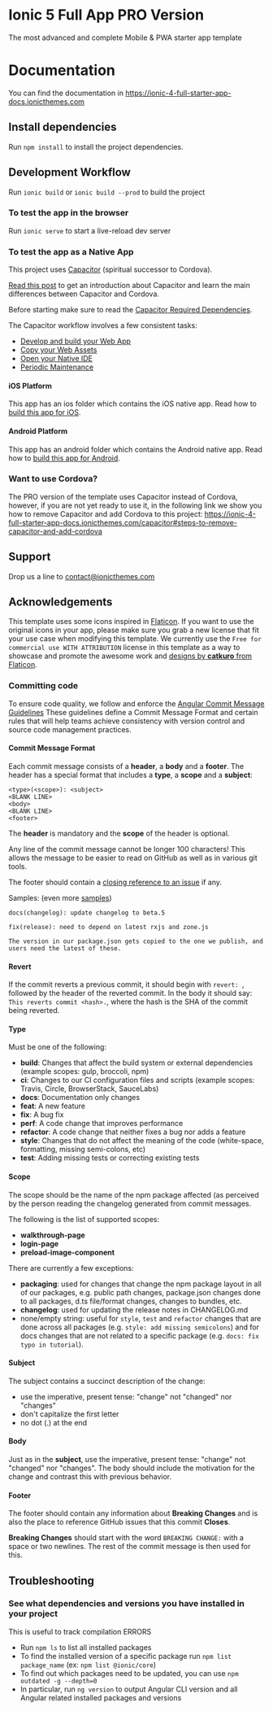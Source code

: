 # Ionic 5 Full App PRO Version
The most advanced and complete Mobile & PWA starter app template

# Documentation
You can find the documentation in https://ionic-4-full-starter-app-docs.ionicthemes.com

## Install dependencies
Run `npm install` to install the project dependencies.

## Development Workflow

Run `ionic build` or `ionic build --prod` to build the project

### To test the app in the browser

Run `ionic serve` to start a live-reload dev server

### To test the app as a Native App

This project uses [Capacitor](https://capacitor.ionicframework.com/docs/) (spiritual successor to Cordova).

[Read this post](https://ionicthemes.com/tutorials/about/native-cross-platform-web-apps-with-ionic-capacitor) to get an introduction about Capacitor and learn the main differences between Capacitor and Cordova.

Before starting make sure to read the [Capacitor Required Dependencies](https://capacitor.ionicframework.com/docs/getting-started/dependencies).

The Capacitor workflow involves a few consistent tasks:
- [Develop and build your Web App](https://capacitor.ionicframework.com/docs/basics/workflow/#1-develop-and-build-your-web-app)
- [Copy your Web Assets](https://capacitor.ionicframework.com/docs/basics/workflow/#2-copy-your-web-assets)
- [Open your Native IDE](https://capacitor.ionicframework.com/docs/basics/workflow/#3-open-your-native-ide)
- [Periodic Maintenance](https://capacitor.ionicframework.com/docs/basics/workflow/#4-periodic-maintenance)

#### iOS Platform
This app has an ios folder which contains the iOS native app.
Read how to [build this app for iOS](https://capacitor.ionicframework.com/docs/basics/building-your-app#ios).

#### Android Platform
This app has an android folder which contains the Android native app.
Read how to [build this app for Android](https://capacitor.ionicframework.com/docs/basics/building-your-app#android).

### Want to use Cordova?
The PRO version of the template uses Capacitor instead of Cordova, however, if you are not yet ready to use it, in the following link we show you how to remove Capacitor and add Cordova to this project: https://ionic-4-full-starter-app-docs.ionicthemes.com/capacitor#steps-to-remove-capacitor-and-add-cordova

## Support
Drop us a line to contact@ionicthemes.com

## Acknowledgements
This template uses some icons inspired in [Flaticon](https://www.flaticon.com/). If you want to use the original icons in your app, please make sure you grab a new license that fit your use case when modifying this template. We currently use the `Free for commercial use WITH ATTRIBUTION` license in this template as a way to showcase and promote the awesome work and [designs by **catkuro** from Flaticon](https://www.flaticon.com/packs/home-decor).

### Committing code
To ensure code quality, we follow and enforce the [Angular Commit Message Guidelines](https://github.com/angular/angular/blob/master/CONTRIBUTING.md#-commit-message-guidelines)
These guidelines define a Commit Message Format and certain rules that will help teams achieve consistency with version control and source code management practices.

#### Commit Message Format
Each commit message consists of a **header**, a **body** and a **footer**.  The header has a special
format that includes a **type**, a **scope** and a **subject**:

```
<type>(<scope>): <subject>
<BLANK LINE>
<body>
<BLANK LINE>
<footer>
```

The **header** is mandatory and the **scope** of the header is optional.

Any line of the commit message cannot be longer 100 characters! This allows the message to be easier
to read on GitHub as well as in various git tools.

The footer should contain a [closing reference to an issue](https://help.github.com/articles/closing-issues-via-commit-messages/) if any.

Samples: (even more [samples](https://github.com/angular/angular/commits/master))

```
docs(changelog): update changelog to beta.5
```
```
fix(release): need to depend on latest rxjs and zone.js

The version in our package.json gets copied to the one we publish, and users need the latest of these.
```

#### Revert
If the commit reverts a previous commit, it should begin with `revert: `, followed by the header of the reverted commit. In the body it should say: `This reverts commit <hash>.`, where the hash is the SHA of the commit being reverted.

#### Type
Must be one of the following:

* **build**: Changes that affect the build system or external dependencies (example scopes: gulp, broccoli, npm)
* **ci**: Changes to our CI configuration files and scripts (example scopes: Travis, Circle, BrowserStack, SauceLabs)
* **docs**: Documentation only changes
* **feat**: A new feature
* **fix**: A bug fix
* **perf**: A code change that improves performance
* **refactor**: A code change that neither fixes a bug nor adds a feature
* **style**: Changes that do not affect the meaning of the code (white-space, formatting, missing semi-colons, etc)
* **test**: Adding missing tests or correcting existing tests

#### Scope
The scope should be the name of the npm package affected (as perceived by the person reading the changelog generated from commit messages.

The following is the list of supported scopes:

* **walkthrough-page**
* **login-page**
* **preload-image-component**

There are currently a few exceptions:

* **packaging**: used for changes that change the npm package layout in all of our packages, e.g.
  public path changes, package.json changes done to all packages, d.ts file/format changes, changes
  to bundles, etc.
* **changelog**: used for updating the release notes in CHANGELOG.md
* none/empty string: useful for `style`, `test` and `refactor` changes that are done across all
  packages (e.g. `style: add missing semicolons`) and for docs changes that are not related to a
  specific package (e.g. `docs: fix typo in tutorial`).

#### Subject
The subject contains a succinct description of the change:

* use the imperative, present tense: "change" not "changed" nor "changes"
* don't capitalize the first letter
* no dot (.) at the end

#### Body
Just as in the **subject**, use the imperative, present tense: "change" not "changed" nor "changes".
The body should include the motivation for the change and contrast this with previous behavior.

#### Footer
The footer should contain any information about **Breaking Changes** and is also the place to
reference GitHub issues that this commit **Closes**.

**Breaking Changes** should start with the word `BREAKING CHANGE:` with a space or two newlines. The rest of the commit message is then used for this.


## Troubleshooting
### See what dependencies and versions you have installed in your project
This is useful to track compilation ERRORS

- Run `npm ls` to list all installed packages
- To find the installed version of a specific package run `npm list package_name` (ex: `npm list @ionic/core`)
- To find out which packages need to be updated, you can use `npm outdated -g --depth=0`
- In particular, run `ng version` to output Angular CLI version and all Angular related installed packages and versions
